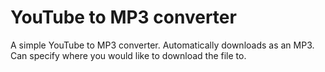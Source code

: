 # YouTube to MP3 converter
A simple YouTube to MP3 converter. Automatically downloads as an MP3. Can specify where you would like to download the file to.
